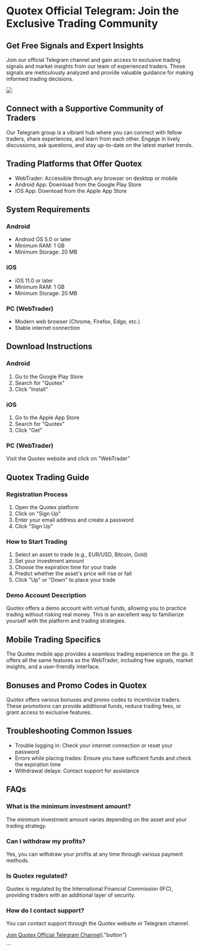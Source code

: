 # Quotex Official Telegram: Join the Exclusive Trading Community

## Get Free Signals and Expert Insights

Join our official Telegram channel and gain access to exclusive trading
signals and market insights from our team of experienced traders. These
signals are meticulously analyzed and provide valuable guidance for
making informed trading decisions.

[![](https://static.quotex.io/files/8_en/300_250.jpg)](https://traff.sbs/brokerqxsignupf)

## Connect with a Supportive Community of Traders

Our Telegram group is a vibrant hub where you can connect with fellow
traders, share experiences, and learn from each other. Engage in lively
discussions, ask questions, and stay up-to-date on the latest market
trends.

## Trading Platforms that Offer Quotex

-   WebTrader: Accessible through any browser on desktop or mobile
-   Android App: Download from the Google Play Store
-   iOS App: Download from the Apple App Store

## System Requirements

### Android

-   Android OS 5.0 or later
-   Minimum RAM: 1 GB
-   Minimum Storage: 20 MB

### iOS

-   iOS 11.0 or later
-   Minimum RAM: 1 GB
-   Minimum Storage: 20 MB

### PC (WebTrader)

-   Modern web browser (Chrome, Firefox, Edge, etc.)
-   Stable internet connection

## Download Instructions

### Android

1.  Go to the Google Play Store
2.  Search for "Quotex"
3.  Click "Install"

### iOS

1.  Go to the Apple App Store
2.  Search for "Quotex"
3.  Click "Get"

### PC (WebTrader)

Visit the Quotex website and click on "WebTrader"

## Quotex Trading Guide

### Registration Process

1.  Open the Quotex platform
2.  Click on "Sign Up"
3.  Enter your email address and create a password
4.  Click "Sign Up"

### How to Start Trading

1.  Select an asset to trade (e.g., EUR/USD, Bitcoin, Gold)
2.  Set your investment amount
3.  Choose the expiration time for your trade
4.  Predict whether the asset\'s price will rise or fall
5.  Click "Up" or "Down" to place your trade

### Demo Account Description

Quotex offers a demo account with virtual funds, allowing you to
practice trading without risking real money. This is an excellent way to
familiarize yourself with the platform and trading strategies.

## Mobile Trading Specifics

The Quotex mobile app provides a seamless trading experience on the go.
It offers all the same features as the WebTrader, including free
signals, market insights, and a user-friendly interface.

## Bonuses and Promo Codes in Quotex

Quotex offers various bonuses and promo codes to incentivize traders.
These promotions can provide additional funds, reduce trading fees, or
grant access to exclusive features.

## Troubleshooting Common Issues

-   Trouble logging in: Check your internet connection or reset your
    password
-   Errors while placing trades: Ensure you have sufficient funds and
    check the expiration time
-   Withdrawal delays: Contact support for assistance

## FAQs

### What is the minimum investment amount?

The minimum investment amount varies depending on the asset and your
trading strategy.

### Can I withdraw my profits?

Yes, you can withdraw your profits at any time through various payment
methods.

### Is Quotex regulated?

Quotex is regulated by the International Financial Commission (IFC),
providing traders with an additional layer of security.

### How do I contact support?

You can contact support through the Quotex website or Telegram channel.

[Join Quotex Official Telegram
Channel](\%22https://traff.sbs/brokerqxsignup\%22){."button"}

\`\`\`

